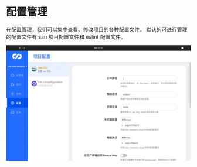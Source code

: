 # 配置管理

在配置管理，我们可以集中查看、修改项目的各种配置文件。
默认的可进行管理的配置文件有 san 项目配置文件和 eslint 配置文件。

![](./assets/configuration.png)
